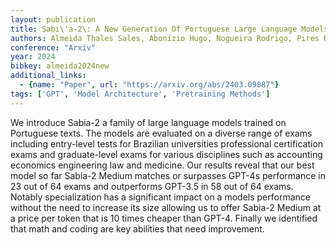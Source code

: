 ```yaml
---
layout: publication
title: Sabi\'a-2\: A New Generation Of Portuguese Large Language Models
authors: Almeida Thales Sales, Abonizio Hugo, Nogueira Rodrigo, Pires Ramon
conference: "Arxiv"
year: 2024
bibkey: almeida2024new
additional_links:
  - {name: "Paper", url: "https://arxiv.org/abs/2403.09887"}
tags: ['GPT', 'Model Architecture', 'Pretraining Methods']
---
```

We introduce Sabia-2 a family of large language models trained on Portuguese texts. The models are evaluated on a diverse range of exams including entry-level tests for Brazilian universities professional certification exams and graduate-level exams for various disciplines such as accounting economics engineering law and medicine. Our results reveal that our best model so far Sabia-2 Medium matches or surpasses GPT-4s performance in 23 out of 64 exams and outperforms GPT-3.5 in 58 out of 64 exams. Notably specialization has a significant impact on a models performance without the need to increase its size allowing us to offer Sabia-2 Medium at a price per token that is 10 times cheaper than GPT-4. Finally we identified that math and coding are key abilities that need improvement.
